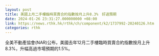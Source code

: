 ```yaml
---
layout: post
title: 美國上月二手樓臨時買賣合約指數按月上升8.3%　好過預期
date: 2024-01-26 23:31:27.000000000 +08:00
link: https://news.rthk.hk/rthk/ch/component/k2/1737992-20240126.htm
categories: rthk
---
```


全美不動產協會(NAR)公布，美國去年12月二手樓臨時買賣合約指數按月上升8.3%，升幅高過市場預期的1.5%。
